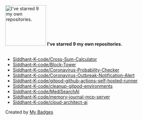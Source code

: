 <img src="https://my-badges.github.io/my-badges/self-star.png" alt="I&apos;ve starred 9 my own repositories." title="I&apos;ve starred 9 my own repositories." width="128">
<strong>I&apos;ve starred 9 my own repositories.</strong>
<br><br>

- <a href="https://github.com/Siddhant-K-code/Cross-Sum-Calculator">Siddhant-K-code/Cross-Sum-Calculator</a>
- <a href="https://github.com/Siddhant-K-code/Block-Tower">Siddhant-K-code/Block-Tower</a>
- <a href="https://github.com/Siddhant-K-code/Coronavirus-Probability-Checker">Siddhant-K-code/Coronavirus-Probability-Checker</a>
- <a href="https://github.com/Siddhant-K-code/Coronavirus-Outbreak-Notification-Alert">Siddhant-K-code/Coronavirus-Outbreak-Notification-Alert</a>
- <a href="https://github.com/Siddhant-K-code/gitpod-github-actions-self-hosted-runner">Siddhant-K-code/gitpod-github-actions-self-hosted-runner</a>
- <a href="https://github.com/Siddhant-K-code/cleanup-gitpod-environments">Siddhant-K-code/cleanup-gitpod-environments</a>
- <a href="https://github.com/Siddhant-K-code/MediSearchAI">Siddhant-K-code/MediSearchAI</a>
- <a href="https://github.com/Siddhant-K-code/memory-journal-mcp-server">Siddhant-K-code/memory-journal-mcp-server</a>
- <a href="https://github.com/Siddhant-K-code/cloud-architect-ai">Siddhant-K-code/cloud-architect-ai</a>


Created by <a href="https://github.com/my-badges/my-badges">My Badges</a>
